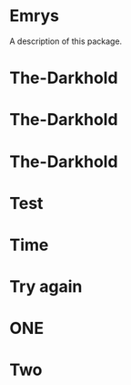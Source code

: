 # Emrys

A description of this package.
# The-Darkhold
# The-Darkhold
# The-Darkhold
# Test
# Time
# Try again
# ONE
# Two
